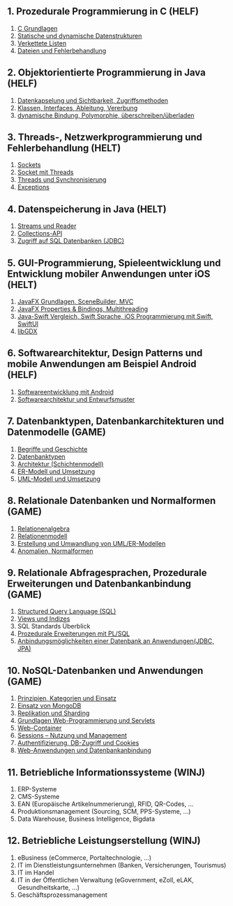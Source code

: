 ## 1. Prozedurale Programmierung in C (HELF)

1. [C Grundlagen](./thema01/kap01.md)
2. [Statische und dynamische Datenstrukturen](./thema01/kap02-03.md)
3. [Verkettete Listen](./thema01/kap02-03.md)
4. [Dateien und Fehlerbehandlung](./thema01/kap04.md)

## 2. Objektorientierte Programmierung in Java (HELF)

1. [Datenkapselung und Sichtbarkeit, Zugriffsmethoden](./thema02/kap01.md)
2. [Klassen, Interfaces, Ableitung, Vererbung](./thema02/kap02.md)
3. [dynamische Bindung, Polymorphie, überschreiben/überladen](./thema02/kap03.md)

## 3. Threads-, Netzwerkprogrammierung und Fehlerbehandlung (HELT)

1. [Sockets](./thema03/kap01.md)
2. [Socket mit Threads](./thema03/kap02.md)
3. [Threads und Synchronisierung](./thema03/kap03.md)
4. [Exceptions](./thema03/kap04.md)

## 4. Datenspeicherung in Java (HELT)

1. [Streams und Reader](./thema04/kap01.md)
2. [Collections-API](./thema04/kap02.md)
3. [Zugriff auf SQL Datenbanken (JDBC)](./thema04/kap03.md)

## 5. GUI-Programmierung, Spieleentwicklung und Entwicklung mobiler Anwendungen unter iOS (HELT)

1. [JavaFX Grundlagen, SceneBuilder, MVC](./thema05/kap01.md)
2. [JavaFX Properties & Bindings, Multithreading](./thema05/kap02.md)
3. [Java-Swift Vergleich, Swift Sprache, iOS Programmierung mit Swift, SwiftUI](./thema05/kap03.md)
4. [libGDX](./thema05/kap04.md)

## 6. Softwarearchitektur, Design Patterns und mobile Anwendungen am Beispiel Android (HELF)

1. [Softwareentwicklung mit Android](thema06/kap01.md)
2. [Softwarearchitektur und Entwurfsmuster](thema06/kap02.md)

## 7. Datenbanktypen, Datenbankarchitekturen und Datenmodelle (GAME)

1. [Begriffe und Geschichte](thema07/kap01-02.md)
2. [Datenbanktypen](thema07/kap01-02.md)
3. [Architektur (Schichtenmodell)](thema07/kap03.md)
4. [ER-Modell und Umsetzung](thema07/kap04.md)
5. [UML-Modell und Umsetzung](thema07/kap05.md)

## 8. Relationale Datenbanken und Normalformen (GAME)

1. [Relationenalgebra](thema08/kap01.md)
2. [Relationenmodell](thema08/kap02.md)
3. [Erstellung und Umwandlung von UML/ER-Modellen](thema08/kap03.md)
4. [Anomalien, Normalformen](thema08/kap04.md)

## 9. Relationale Abfragesprachen, Prozedurale Erweiterungen und Datenbankanbindung (GAME)

1. [Structured Query Language (SQL)](thema09/kap01.md)
2. [Views und Indizes](thema09/kap02.md)
3. SQL Standards Überblick
4. [Prozedurale Erweiterungen mit PL/SQL](thema09/kap04.md)
5. [Anbindungsmöglichkeiten einer Datenbank an Anwendungen(JDBC, JPA)](thema09/kap05.md)

## 10. NoSQL-Datenbanken und Anwendungen (GAME)

1. [Prinzipien, Kategorien und Einsatz](thema10/kap01.md)
2. [Einsatz von MongoDB](thema10/kap02-03.md)
3. [Replikation und Sharding](thema10/kap02-03.md)
4. [Grundlagen Web-Programmierung und Servlets](thema10/kap04-08.md)
5. [Web-Container](thema10/kap04-08.md)
6. [Sessions – Nutzung und Management](thema10/kap04-08.md)
7. [Authentifizierung, DB-Zugriff und Cookies](thema10/kap04-08.md)
8. [Web-Anwendungen und Datenbankanbindung](thema10/kap04-08.md)

## 11. Betriebliche Informationssysteme (WINJ)

1. ERP-Systeme
2. CMS-Systeme
3. EAN (Europäische Artikelnummerierung), RFID, QR-Codes, ...
4. Produktionsmanagement (Sourcing, SCM, PPS-Systeme, ...)
5. Data Warehouse, Business Intelligence, Bigdata

## 12. Betriebliche Leistungserstellung (WINJ)

1. eBusiness (eCommerce, Portaltechnologie, ...)
2. IT im Dienstleistungsunternehmen (Banken, Versicherungen, Tourismus)
3. IT im Handel
4. IT in der Öffentlichen Verwaltung (eGovernment, eZoll, eLAK, Gesundheitskarte, ...)
5. Geschäftsprozessmanagement